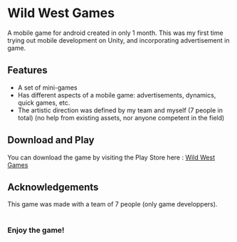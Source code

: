 # Wild West Games

A mobile game for android created in only 1 month.
This was my first time trying out mobile development on Unity, and incorporating advertisement in game.

## Features

- A set of mini-games
- Has different aspects of a mobile game: advertisements, dynamics, quick games, etc.
- The artistic direction was defined by my team and myself (7 people in total) (no help from existing assets, nor anyone competent in the field)

## Download and Play

You can download the game by visiting the Play Store here : [Wild West Games](https://play.google.com/store/apps/details?id=com.PushNation.WildWestGames)

## Acknowledgements

This game was made with a team of 7 people (only game developpers).<br>
<br>


### Enjoy the game!
<br>